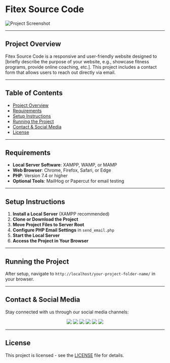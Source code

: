 # Fitex Source Code

![Project Screenshot]([path/to/your-screenshot.png](https://github.com/HawardTech/A-Responsive-Fitness-Website-Responsive-Website/blob/main/fitex.png))

---

## Project Overview

Fitex Source Code is a responsive and user-friendly website designed to [briefly describe the purpose of your website, e.g., showcase fitness programs, provide online coaching, etc.]. This project includes a contact form that allows users to reach out directly via email.

---

## Table of Contents

- [Project Overview](#project-overview)
- [Requirements](#requirements)
- [Setup Instructions](#setup-instructions)
- [Running the Project](#running-the-project)
- [Contact & Social Media](#contact--social-media)
- [License](#license)

---

## Requirements

- **Local Server Software**: XAMPP, WAMP, or MAMP
- **Web Browser**: Chrome, Firefox, Safari, or Edge
- **PHP**: Version 7.4 or higher
- **Optional Tools**: MailHog or Papercut for email testing

---

## Setup Instructions

1. **Install a Local Server** (XAMPP recommended)
2. **Clone or Download the Project**
3. **Move Project Files to Server Root**
4. **Configure PHP Email Settings** in `send_email.php`
5. **Start the Local Server**
6. **Access the Project in Your Browser**

---

## Running the Project

After setup, navigate to `http://localhost/your-project-folder-name/` in your browser.

---

## Contact & Social Media

Stay connected with us through our social media channels:

<p align="center">
<a href="https://instagram.com/yourusername" target="_blank"><img src="https://img.shields.io/badge/Instagram-%23E4405F.svg?style=for-the-badge&logo=Instagram&logoColor=white"></a>
<a href="https://facebook.com/yourusername" target="_blank"><img src="https://img.shields.io/badge/Facebook-%231877F2.svg?style=for-the-badge&logo=Facebook&logoColor=white"></a>
<a href="https://twitter.com/yourusername" target="_blank"><img src="https://img.shields.io/badge/X-%23000000.svg?style=for-the-badge&logo=Twitter&logoColor=white"></a>
<a href="https://linkedin.com/in/yourusername" target="_blank"><img src="https://img.shields.io/badge/LinkedIn-%230077B5.svg?style=for-the-badge&logo=LinkedIn&logoColor=white"></a>
<a href="https://wa.me/yourphonenumber" target="_blank"><img src="https://img.shields.io/badge/WhatsApp-%25D366.svg?style=for-the-badge&logo=WhatsApp&logoColor=white"></a>
<a href="mailto:your-email@example.com" target="_blank"><img src="https://img.shields.io/badge/Email-%23D14836.svg?style=for-the-badge&logo=Gmail&logoColor=white"></a>
</p>

---

## License

This project is licensed  - see the [LICENSE](LICENSE) file for details.
